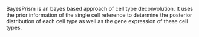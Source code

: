 BayesPrism is an bayes based approach of cell type deconvolution. It uses the prior information of the single cell reference to determine the posterior distribution of each cell type as well as the gene expression of these cell types.
